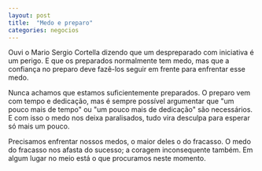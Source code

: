 ```yaml
---
layout: post
title:  "Medo e preparo"
categories: negocios
---
```


Ouvi o Mario Sergio Cortella dizendo que um despreparado com iniciativa é um perigo. E que os preparados normalmente tem medo, mas que a confiança no preparo deve fazê-los seguir em frente para enfrentar esse medo.

Nunca achamos que estamos suficientemente preparados. O preparo vem com tempo e dedicação, mas é sempre possível argumentar que "um pouco mais de tempo" ou "um pouco mais de dedicação" são necessários. E com isso o medo nos deixa paralisados, tudo vira desculpa para esperar só mais um pouco.

Precisamos enfrentar nossos medos, o maior deles o do fracasso. O medo do fracasso nos afasta do sucesso; a coragem inconsequente também. Em algum lugar no meio está o que procuramos neste momento.